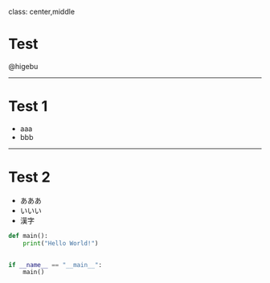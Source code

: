 class: center,middle
# Test

@higebu

---

# Test 1

* aaa
* bbb

---

# Test 2

* あああ
* いいい
* 漢字

```python
def main():
    print("Hello World!")


if __name__ == "__main__":
    main()
```
